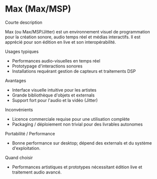 # Max (Max/MSP)

Courte description

Max (ou Max/MSP/Jitter) est un environnement visuel de programmation pour la création sonore, audio temps réel et médias interactifs. Il est apprécié pour son édition en live et son interopérabilité.

Usages typiques

- Performances audio-visuelles en temps réel
- Prototypage d'interactions sonores
- Installations requérant gestion de capteurs et traitements DSP

Avantages

- Interface visuelle intuitive pour les artistes
- Grande bibliothèque d'objets et externals
- Support fort pour l'audio et la vidéo (Jitter)

Inconvénients

- Licence commerciale requise pour une utilisation complète
- Packaging / déploiement non trivial pour des livrables autonomes

Portabilité / Performance

- Bonne performance sur desktop; dépend des externals et du système d'exploitation.

Quand choisir

- Performances artistiques et prototypes nécessitant édition live et traitement audio avancé.
